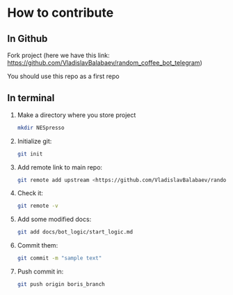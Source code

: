 # How to contribute

## In Github

Fork project (here we have this link: <https://github.com/VladislavBalabaev/random_coffee_bot_telegram>)

You should use this repo as a first repo

## In terminal

1. Make a directory where you store project

    ```bash
    mkdir NESpresso
    ```

2. Initialize git:

    ```bash
    git init
    ```

3. Add remote link to main repo:

    ```bash
    git remote add upstream <https://github.com/VladislavBalabaev/random_coffee_bot_telegram.git>
    ```

4. Check it:

    ```bash
    git remote -v
    ```

5. Add some modified docs:

    ```bash
    git add docs/bot_logic/start_logic.md
    ```

6. Commit them:

    ```bash
    git commit -m "sample text"
    ```

7. Push commit in:

    ```bash
    git push origin boris_branch
    ```
